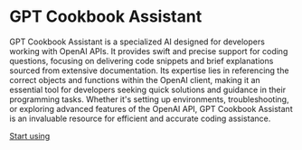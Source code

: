 # GPT Cookbook Assistant

GPT Cookbook Assistant is a specialized AI designed for developers working with OpenAI APIs. It provides swift and precise support for coding questions, focusing on delivering code snippets and brief explanations sourced from extensive documentation. Its expertise lies in referencing the correct objects and functions within the OpenAI client, making it an essential tool for developers seeking quick solutions and guidance in their programming tasks. Whether it's setting up environments, troubleshooting, or exploring advanced features of the OpenAI API, GPT Cookbook Assistant is an invaluable resource for efficient and accurate coding assistance.

[Start using](https://chat.openai.com/g/g-0CJGM4hMw-gpt-cookbook-assistant)